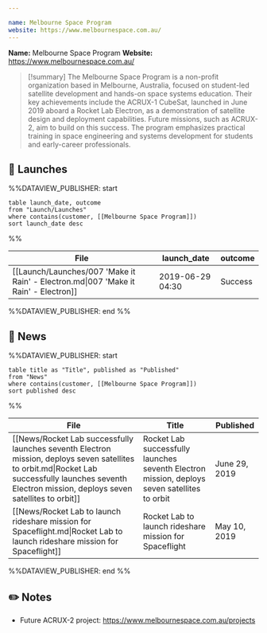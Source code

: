 ```yaml
---

name: Melbourne Space Program
website: https://www.melbournespace.com.au/
---
```


**Name:** Melbourne Space Program
**Website:** https://www.melbournespace.com.au/

>[!summary]
The Melbourne Space Program is a non-profit organization based in Melbourne, Australia, focused on student-led satellite development and hands-on space systems education. Their key achievements include the ACRUX-1 CubeSat, launched in June 2019 aboard a Rocket Lab Electron, as a demonstration of satellite design and deployment capabilities. Future missions, such as ACRUX-2, aim to build on this success. The program emphasizes practical training in space engineering and systems development for students and early-career professionals.

## 🚀 Launches
%%DATAVIEW_PUBLISHER: start
```
table launch_date, outcome
from "Launch/Launches"
where contains(customer, [[Melbourne Space Program]])
sort launch_date desc
```
%%

| File                                                                                | launch_date      | outcome |
| ----------------------------------------------------------------------------------- | ---------------- | ------- |
| [[Launch/Launches/007 'Make it Rain' - Electron.md\|007 'Make it Rain' - Electron]] | 2019-06-29 04:30 | Success |

%%DATAVIEW_PUBLISHER: end %%

## 📰 News
%%DATAVIEW_PUBLISHER: start
```
table title as "Title", published as "Published"
from "News"
where contains(customer, [[Melbourne Space Program]])
sort published desc
```
%%

| File                                                                                                                                                                                                   | Title                                                                                         | Published     |
| ------------------------------------------------------------------------------------------------------------------------------------------------------------------------------------------------------ | --------------------------------------------------------------------------------------------- | ------------- |
| [[News/Rocket Lab successfully launches seventh Electron mission, deploys seven satellites to orbit.md\|Rocket Lab successfully launches seventh Electron mission, deploys seven satellites to orbit]] | Rocket Lab successfully launches seventh Electron mission, deploys seven satellites to orbit  | June 29, 2019 |
| [[News/Rocket Lab to launch rideshare mission for Spaceflight.md\|Rocket Lab to launch rideshare mission for Spaceflight]]                                                                             | Rocket Lab to launch rideshare mission for Spaceflight                                        | May 10, 2019  |

%%DATAVIEW_PUBLISHER: end %%
## ✏️ Notes

- Future ACRUX-2 project: https://www.melbournespace.com.au/projects